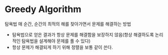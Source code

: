 # Greedy Algorithm
탐욕법 매 순간, 순간의 최적의 해를 찾아가면서 문제를 해결하는 방법  

- 탐욕법으로 얻은 결과가 항상 문제를 해결함을 보장하지 않음(항상 해결하도록 논리적인 탐욕법을 설계해야 문제를 풀 수 있다)
- 항상 문제가 해결되게 하기 위해 정렬을 보통 같이 쓴다.